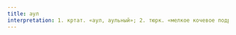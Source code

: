 ```yaml
---
title: аул
interpretation: 1. кртат. «аул, аульный»; 2. тюрк. «мелкое кочевое подразделение»
---
```

